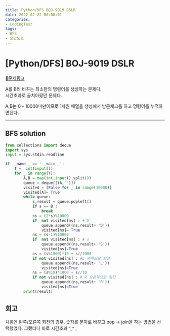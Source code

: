 ```yaml
---
title: Python/DFS BOJ-9019 DSLR
date: 2022-02-22 00:00:01
categories:
- CodingTest
tags:
- BFS
- 오답노트
---
```


# [Python/DFS] BOJ-9019 DSLR

📌[문제링크](https://www.acmicpc.net/problem/9019) 

A를 B러 바꾸는 최소한의 명령어를 생성하는 문제다. <br>시간초과로 골치아팠던 문제다. 

A,B는 0 - 10000미만이므로 1차원 배열을 생성해서 방문체크를 하고 명령어를 누적하면된다. 

---

## BFS solution
```python
from collections import deque
import sys 
input = sys.stdin.readline

if __name__ == '__main__':
    T =  int(input())
    for _ in range(T):
        A,B = map(int,input().split())
        queue = deque([(A,'')])
        visited = [False for _ in range(10000)]
        visited[A]= True
        while queue:
            s,result = queue.popleft()
            if s == B :
                break
            ns = (2*s)%10000
            if  not visited[ns] : # D
                queue.append((ns,result+ 'D'))
                visited[ns]= True
            ns = (s-1)%10000
            if  not visited[ns] : # s
                queue.append((ns,result+ 'S'))
                visited[ns]=True
            ns = (s%1000)*10 + s//1000
            if not visited[ns] : #L 왼쪽으로 회전
                queue.append((ns,result+ 'L'))
                visited[ns]=True
            ns = (s%10)*1000 + s//10
            if not visited[ns] : # R 오른쪽으로 회전
                queue.append((ns,result+ 'R'))
                visited[ns]=True
        print(result)
```

## 회고

처음엔 왼쪽/오른쪽 회전의 경우, 숫자를 문자로 바꾸고 pop -> join을 하는 방법을 선택했었다. 그랬더니 바로 시간초과 ^_^ ; 
